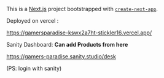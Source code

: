 This is a [Next.js](https://nextjs.org/) project bootstrapped with [`create-next-app`](https://github.com/vercel/next.js/tree/canary/packages/create-next-app).


Deployed on vercel : 

https://gamersparadise-kswx2a7ht-stickler16.vercel.app/

Sanity Dashboard: **Can add Products from here**

https://gamers-paradise.sanity.studio/desk 

(PS: login with sanity)

